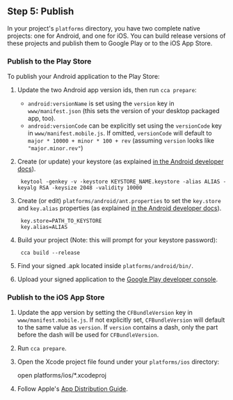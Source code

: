 ## Step 5: Publish

In your project's `platforms` directory, you have two complete native projects: one for Android, and one for iOS. You can build release versions of these projects and publish them to Google Play or to the iOS App Store.

### Publish to the Play Store

To publish your Android application to the Play Store:

1. Update the two Android app version ids, then run `cca prepare`:
    * `android:versionName` is set using the `version` key in `www/manifest.json` (this sets the version of your desktop packaged app, too).
    * `android:versionCode` can be explicitly set using the `versionCode` key in `www/manifest.mobile.js`. If omitted, `versionCode` will default to `major * 10000 + minor * 100 + rev` (assuming `version` looks like `"major.minor.rev"`)

2. Create (or update) your keystore (as explained [in the Android developer docs](http://developer.android.com/tools/publishing/app-signing.html#signing-manually)).

        keytool -genkey -v -keystore KEYSTORE_NAME.keystore -alias ALIAS -keyalg RSA -keysize 2048 -validity 10000

3. Create (or edit) `platforms/android/ant.properties` to set the `key.store` and `key.alias` properties (as explained [in the Android developer docs](http://developer.android.com/tools/building/building-cmdline.html#ReleaseMode)).

        key.store=PATH_TO_KEYSTORE
        key.alias=ALIAS

4. Build your project (Note: this will prompt for your keystore password):

        cca build --release

5. Find your signed .apk located inside `platforms/android/bin/`.

6. Upload your signed application to the [Google Play developer console](https://play.google.com/apps/publish).

### Publish to the iOS App Store

1. Update the app version by setting the `CFBundleVersion` key in `www/manifest.mobile.js`. If not explicitly set, `CFBundleVersion` will default to the same value as `version`. If `version` contains a dash, only the part before the dash will be used for `CFBundleVersion`.

2. Run `cca prepare`.

2. Open the Xcode project file found under your `platforms/ios` directory:

    open platforms/ios/*.xcodeproj

3. Follow Apple's [App Distribution Guide](https://developer.apple.com/library/ios/documentation/IDEs/Conceptual/AppDistributionGuide/Introduction/Introduction.html).
